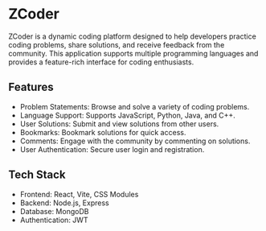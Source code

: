 # ZCoder

ZCoder is a dynamic coding platform designed to help developers practice coding problems, share solutions, and receive feedback from the community. This application supports multiple programming languages and provides a feature-rich interface for coding enthusiasts.

## Features

- Problem Statements: Browse and solve a variety of coding problems.
- Language Support: Supports JavaScript, Python, Java, and C++.
- User Solutions: Submit and view solutions from other users.
- Bookmarks: Bookmark solutions for quick access.
- Comments: Engage with the community by commenting on solutions.
- User Authentication: Secure user login and registration.

## Tech Stack

- Frontend: React, Vite, CSS Modules
- Backend: Node.js, Express
- Database: MongoDB
- Authentication: JWT
